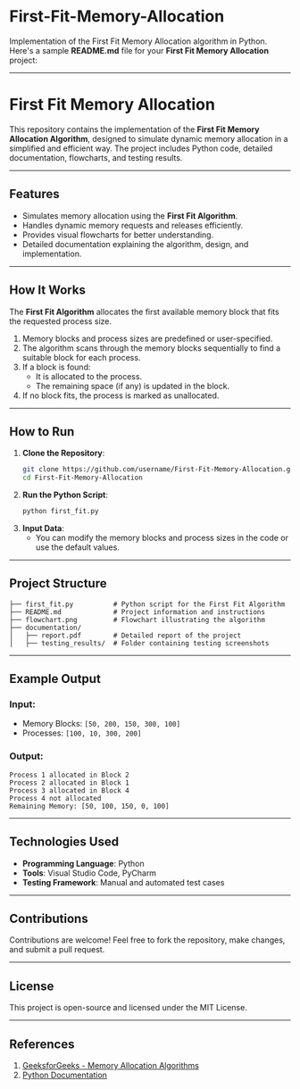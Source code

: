 # First-Fit-Memory-Allocation
Implementation of the First Fit Memory Allocation algorithm in Python.
Here's a sample **README.md** file for your **First Fit Memory Allocation** project:

---

# **First Fit Memory Allocation**

This repository contains the implementation of the **First Fit Memory Allocation Algorithm**, designed to simulate dynamic memory allocation in a simplified and efficient way. The project includes Python code, detailed documentation, flowcharts, and testing results.

---

## **Features**
- Simulates memory allocation using the **First Fit Algorithm**.
- Handles dynamic memory requests and releases efficiently.
- Provides visual flowcharts for better understanding.
- Detailed documentation explaining the algorithm, design, and implementation.

---

## **How It Works**
The **First Fit Algorithm** allocates the first available memory block that fits the requested process size.  
1. Memory blocks and process sizes are predefined or user-specified.  
2. The algorithm scans through the memory blocks sequentially to find a suitable block for each process.  
3. If a block is found:
   - It is allocated to the process.
   - The remaining space (if any) is updated in the block.  
4. If no block fits, the process is marked as unallocated.  

---

## **How to Run**
1. **Clone the Repository**:
   ```bash
   git clone https://github.com/username/First-Fit-Memory-Allocation.git
   cd First-Fit-Memory-Allocation
   ```
2. **Run the Python Script**:
   ```bash
   python first_fit.py
   ```
3. **Input Data**:
   - You can modify the memory blocks and process sizes in the code or use the default values.

---

## **Project Structure**
```
├── first_fit.py          # Python script for the First Fit Algorithm
├── README.md             # Project information and instructions
├── flowchart.png         # Flowchart illustrating the algorithm
├── documentation/
│   ├── report.pdf        # Detailed report of the project
│   ├── testing_results/  # Folder containing testing screenshots
```

---

## **Example Output**
### **Input**:
- Memory Blocks: `[50, 200, 150, 300, 100]`
- Processes: `[100, 10, 300, 200]`

### **Output**:
```
Process 1 allocated in Block 2
Process 2 allocated in Block 1
Process 3 allocated in Block 4
Process 4 not allocated
Remaining Memory: [50, 100, 150, 0, 100]
```

---

## **Technologies Used**
- **Programming Language**: Python
- **Tools**: Visual Studio Code, PyCharm
- **Testing Framework**: Manual and automated test cases

---

## **Contributions**
Contributions are welcome! Feel free to fork the repository, make changes, and submit a pull request.

---

## **License**
This project is open-source and licensed under the MIT License.

---

## **References**
1. [GeeksforGeeks - Memory Allocation Algorithms](https://www.geeksforgeeks.org/dynamic-memory-allocation-in-c-using-malloc-free/)
2. [Python Documentation](https://docs.python.org/)

